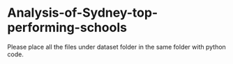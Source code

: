 # Analysis-of-Sydney-top-performing-schools
Please place all the files under dataset folder in the same folder with python code. 
